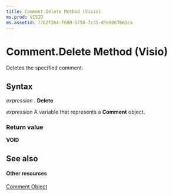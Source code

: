 ```yaml
---
title: Comment.Delete Method (Visio)
ms.prod: VISIO
ms.assetid: 7762f264-f680-5758-7c35-dfe9067b61ca
---
```



# Comment.Delete Method (Visio)

Deletes the specified comment.


## Syntax

 _expression_ . **Delete**

 _expression_ A variable that represents a **Comment** object.


### Return value

 **VOID**


## See also


#### Other resources


[Comment Object](comment-object-visio.md)

